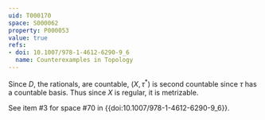 ```yaml
---
uid: T000170
space: S000062
property: P000053
value: true
refs:
- doi: 10.1007/978-1-4612-6290-9_6
  name: Counterexamples in Topology
---
```


Since $D$, the rationals, are countable, $(X, \tau^{*})$ is second countable since $\tau$ has a countable basis. Thus since $X$ is regular, it is metrizable.

See item #3 for space #70 in {{doi:10.1007/978-1-4612-6290-9_6}}.
